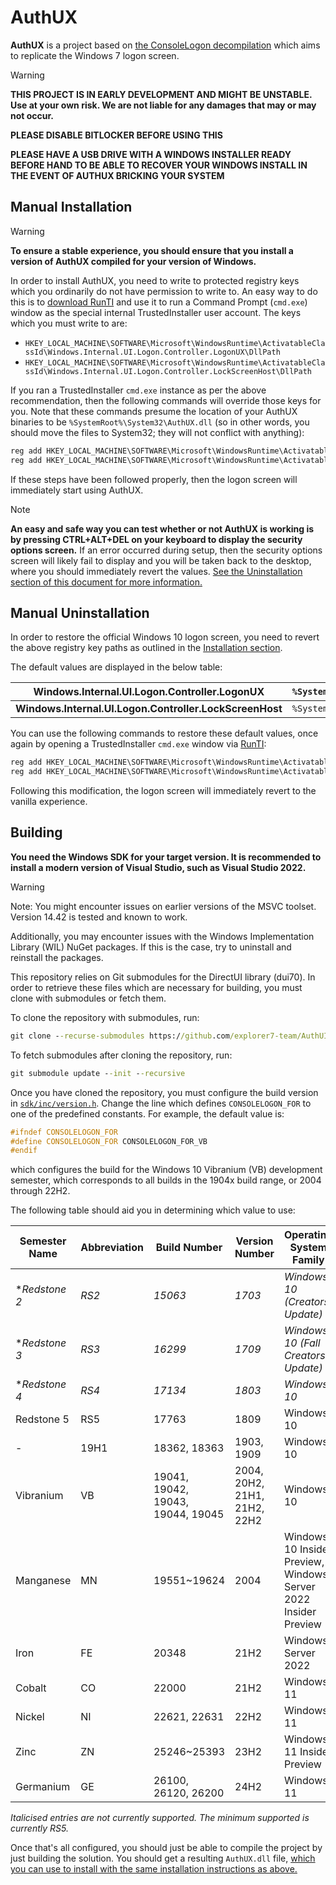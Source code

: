 # AuthUX

**AuthUX** is a project based on [the ConsoleLogon decompilation](//github.com/explorer7-team/ConsoleLogon) which aims to replicate the Windows 7 logon screen.

> [!WARNING]
> **THIS PROJECT IS IN EARLY DEVELOPMENT AND MIGHT BE UNSTABLE. Use at your own risk. We are not liable for any damages that may or may not occur.**
>
> **PLEASE DISABLE BITLOCKER BEFORE USING THIS**
> 
> **PLEASE HAVE A USB DRIVE WITH A WINDOWS INSTALLER READY BEFORE HAND TO BE ABLE TO RECOVER YOUR WINDOWS INSTALL IN THE EVENT OF AUTHUX BRICKING YOUR SYSTEM**

## Manual Installation

> [!WARNING]
> **To ensure a stable experience, you should ensure that you install a version of AuthUX compiled for your version of Windows.**

In order to install AuthUX, you need to write to protected registry keys which you ordinarily do not have permission to write to. An easy way to do this is to [download RunTI](https://github.com/aubymori/RunTI) and use it to run a Command Prompt (`cmd.exe`) window as the special internal TrustedInstaller user account. The keys which you must write to are:

- `HKEY_LOCAL_MACHINE\SOFTWARE\Microsoft\WindowsRuntime\ActivatableClassId\Windows.Internal.UI.Logon.Controller.LogonUX\DllPath`
- `HKEY_LOCAL_MACHINE\SOFTWARE\Microsoft\WindowsRuntime\ActivatableClassId\Windows.Internal.UI.Logon.Controller.LockScreenHost\DllPath`

If you ran a TrustedInstaller `cmd.exe` instance as per the above recommendation, then the following commands will override those keys for you. Note that these commands presume the location of your AuthUX binaries to be `%SystemRoot%\System32\AuthUX.dll` (so in other words, you should move the files to System32; they will not conflict with anything):

```cmd
reg add HKEY_LOCAL_MACHINE\SOFTWARE\Microsoft\WindowsRuntime\ActivatableClassId\Windows.Internal.UI.Logon.Controller.LogonUX /v DllPath /t REG_SZ /d %SystemRoot%\System32\AuthUX.dll /f
reg add HKEY_LOCAL_MACHINE\SOFTWARE\Microsoft\WindowsRuntime\ActivatableClassId\Windows.Internal.UI.Logon.Controller.LockScreenHost /v DllPath /t REG_SZ /d %SystemRoot%\System32\AuthUX.dll /f
```

If these steps have been followed properly, then the logon screen will immediately start using AuthUX.

> [!NOTE]
> **An easy and safe way you can test whether or not AuthUX is working is by pressing CTRL+ALT+DEL on your keyboard to display the security options screen.** If an error occurred during setup, then the security options screen will likely fail to display and you will be taken back to the desktop, where you should immediately revert the values. [See the Uninstallation section of this document for more information.](#uninstallation)

## Manual Uninstallation

In order to restore the official Windows 10 logon screen, you need to revert the above registry key paths as outlined in the [Installation section](#installation).

The default values are displayed in the below table:

| **Windows.Internal.UI.Logon.Controller.LogonUX**        | `%SystemRoot%\system32\Windows.UI.Logon.dll` |
|---------------------------------------------------------|----------------------------------------------|
| **Windows.Internal.UI.Logon.Controller.LockScreenHost** | `%SystemRoot%\system32\logoncontroller.dll`  |

You can use the following commands to restore these default values, once again by opening a TrustedInstaller `cmd.exe` window via [RunTI](https://github.com/aubymori/RunTI):

```cmd
reg add HKEY_LOCAL_MACHINE\SOFTWARE\Microsoft\WindowsRuntime\ActivatableClassId\Windows.Internal.UI.Logon.Controller.LogonUX /v DllPath /t REG_SZ /d %SystemRoot%\system32\Windows.UI.Logon.dll /f
reg add HKEY_LOCAL_MACHINE\SOFTWARE\Microsoft\WindowsRuntime\ActivatableClassId\Windows.Internal.UI.Logon.Controller.LockScreenHost /v DllPath /t REG_SZ /d %SystemRoot%\system32\logoncontroller.dll /f
```

Following this modification, the logon screen will immediately revert to the vanilla experience.

## Building

**You need the Windows SDK for your target version. It is recommended to install a modern version of Visual Studio, such as Visual Studio 2022.**

> [!WARNING]
> Note: You might encounter issues on earlier versions of the MSVC toolset. Version 14.42 is tested and known to work.
>
> Additionally, you may encounter issues with the Windows Implementation Library (WIL) NuGet packages. If this is the case, try to uninstall and reinstall the packages.

This repository relies on Git submodules for the DirectUI library (dui70). In order to retrieve these files which are necessary for building, you must clone with submodules or fetch them.

To clone the repository with submodules, run:

```cmd
git clone --recurse-submodules https://github.com/explorer7-team/AuthUI.git
```

To fetch submodules after cloning the repository, run:

```cmd
git submodule update --init --recursive
```

Once you have cloned the repository, you must configure the build version in [`sdk/inc/version.h`](/sdk/inc/version.h). Change the line which defines `CONSOLELOGON_FOR` to one of the predefined constants. For example, the default value is:

```cpp
#ifndef CONSOLELOGON_FOR
#define CONSOLELOGON_FOR CONSOLELOGON_FOR_VB
#endif
```

which configures the build for the Windows 10 Vibranium (VB) development semester, which corresponds to all builds in the 1904x build range, or 2004 through 22H2.

The following table should aid you in determining which value to use:

| **Semester Name** | **Abbreviation** | **Build Number**                  | **Version Number**           | **Operating System Family**                                     |
|-------------------|------------------|-----------------------------------|------------------------------|-----------------------------------------------------------------|
| \*_Redstone 2_      | _RS2_            | _15063_                           | _1703_                       | _Windows 10 (Creators Update)_                                  |
| \*_Redstone 3_      | _RS3_            | _16299_                           | _1709_                       | _Windows 10 (Fall Creators Update)_                             |
| \*_Redstone 4_      | _RS4_            | _17134_                           | _1803_                       | _Windows 10_                                                    |
| Redstone 5        | RS5              | 17763                             | 1809                         | Windows 10                                                      |
| -                 | 19H1             | 18362, 18363                      | 1903, 1909                   | Windows 10                                                      |
| Vibranium         | VB               | 19041, 19042, 19043, 19044, 19045 | 2004, 20H2, 21H1, 21H2, 22H2 | Windows 10                                                      |
| Manganese         | MN               | 19551~19624                       | 2004                         | Windows 10 Insider Preview, Windows Server 2022 Insider Preview |
| Iron              | FE               | 20348                             | 21H2                         | Windows Server 2022                                             |
| Cobalt            | CO               | 22000                             | 21H2                         | Windows 11                                                      |
| Nickel            | NI               | 22621, 22631                      | 22H2                         | Windows 11                                                      |
| Zinc              | ZN               | 25246~25393                       | 23H2                         | Windows 11 Insider Preview                                      |
| Germanium         | GE               | 26100, 26120, 26200               | 24H2                         | Windows 11                                                      |

*Italicised entries are not currently supported. The minimum supported is currently RS5.*

Once that's all configured, you should just be able to compile the project by just building the solution. You should get a resulting `AuthUX.dll` file, [which you can use to install with the same installation instructions as above.](#installation)
